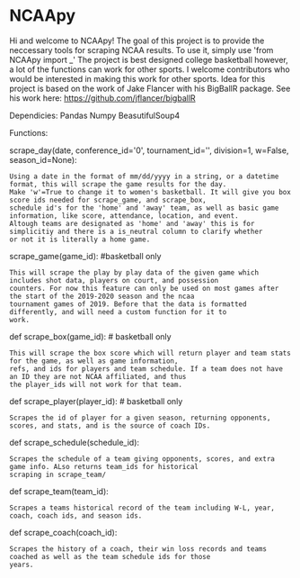 # NCAApy
Hi and welcome to NCAApy! The goal of this project is to provide the neccessary tools for scraping NCAA results. To use it, simply use 'from NCAApy import _'
The project is best designed college basketball however, a lot of the functions can work for other sports. I welcome contributors
who would be interested in making this work for other sports. Idea for this project is based on the work of Jake Flancer with his BigBallR package. See his work here: https://github.com/jflancer/bigballR

Dependicies:
Pandas
Numpy
BeasutifulSoup4


Functions:

scrape_day(date, conference_id='0', tournament_id='', division=1, w=False, season_id=None):

    Using a date in the format of mm/dd/yyyy in a string, or a datetime format, this will scrape the game results for the day. 
    Make 'w'=True to change it to women's basketball. It will give you box score ids needed for scrape_game, and scrape_box, 
    schedule id's for the 'home' and 'away' team, as well as basic game information, like score, attendance, location, and event. 
    Altough teams are designated as 'home' and 'away' this is for simplicitiy and there is a is_neutral column to clarify whether 
    or not it is literally a home game. 


scrape_game(game_id): #basketball only

    This will scrape the play by play data of the given game which includes shot data, players on court, and possession
    counters. For now this feature can only be used on most games after the start of the 2019-2020 season and the ncaa
    tournament games of 2019. Before that the data is formatted differently, and will need a custom function for it to 
    work. 


def scrape_box(game_id): # basketball only

    This will scrape the box score which will return player and team stats for the game, as well as game information,
    refs, and ids for players and team schedule. If a team does not have an ID they are not NCAA affiliated, and thus
    the player_ids will not work for that team.


def scrape_player(player_id): # basketball only

    Scrapes the id of player for a given season, returning opponents, scores, and stats, and is the source of coach IDs.



def scrape_schedule(schedule_id):

    Scrapes the schedule of a team giving opponents, scores, and extra game info. ALso returns team_ids for historical
    scraping in scrape_team/


def scrape_team(team_id):

    Scrapes a teams historical record of the team including W-L, year, coach, coach ids, and season ids.


def scrape_coach(coach_id):

    Scrapes the history of a coach, their win loss records and teams coached as well as the team schedule ids for those
    years.
